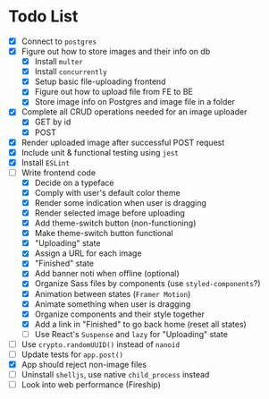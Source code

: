 # Todo List

- [x] Connect to `postgres`
- [x] Figure out how to store images and their info on db
  - [x] Install `multer`
  - [x] Install `concurrently`
  - [x] Setup basic file-uploading frontend
  - [x] Figure out how to upload file from FE to BE
  - [x] Store image info on Postgres and image file in a folder
- [x] Complete all CRUD operations needed for an image uploader
  - [x] GET by id
  - [x] POST
- [x] Render uploaded image after successful POST request
- [x] Include unit & functional testing using `jest`
- [x] Install `ESLint`
- [ ] Write frontend code
  - [x] Decide on a typeface
  - [x] Comply with user's default color theme
  - [x] Render some indication when user is dragging
  - [x] Render selected image before uploading
  - [x] Add theme-switch button (non-functioning)
  - [x] Make theme-switch button functional
  - [x] "Uploading" state
  - [x] Assign a URL for each image
  - [x] "Finished" state
  - [x] Add banner noti when offline (optional)
  - [x] Organize Sass files by components (use `styled-components`?)
  - [x] Animation between states (`Framer Motion`)
  - [x] Animate something when user is dragging
  - [x] Organize components and their style together
  - [x] Add a link in "Finished" to go back home (reset all states)
  - [ ] Use React's `Suspense` and `lazy` for "Uploading" state
- [ ] Use `crypto.randomUUID()` instead of `nanoid`
- [ ] Update tests for `app.post()`
- [x] App should reject non-image files
- [ ] Uninstall `shelljs`, use native `child_process` instead
- [ ] Look into web performance (Fireship)
